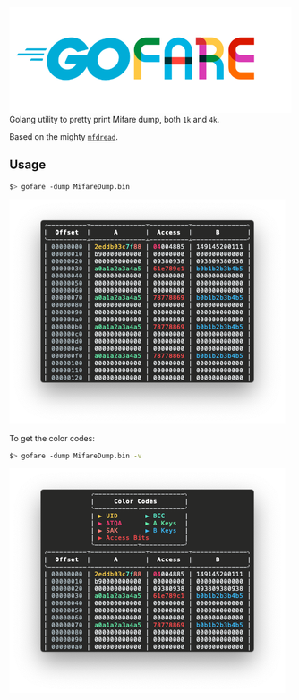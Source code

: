 ![](img/Gofare_banner.png)
Golang utility to pretty print Mifare dump, both `1k` and `4k`.

Based on the mighty [`mfdread`](https://github.com/zhovner/mfdread).

## Usage

```sh
$> gofare -dump MifareDump.bin
```

![](img/img001.png)

To get the color codes:

```sh
$> gofare -dump MifareDump.bin -v
```

![](img/img002.png)

